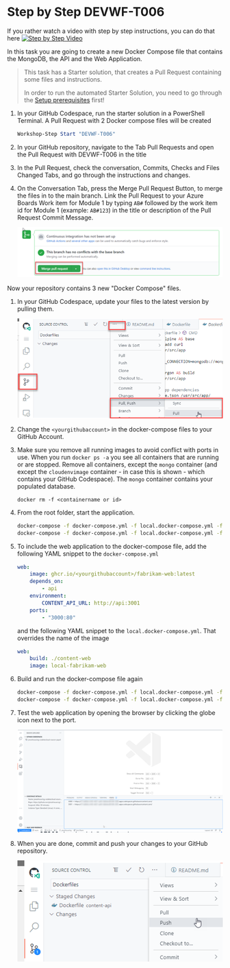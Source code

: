 # Step by Step DEVWF-T006

If you rather watch a video with step by step instructions, you can do that here
[![Step by Step Video](https://img.youtube.com/vi/ADth4SspHxE/0.jpg)](https://www.youtube.com/watch?v=ADth4SspHxE)

In this task you are going to create a new Docker Compose file that contains the MongoDB, the API and the Web Application.

>This task has a Starter solution, that creates a Pull Request containing some files and instructions. 
>
> In order to run the automated Starter Solution, you need to go through the [Setup prerequisites](/Challenges/Prerequisites/Readme.md) first!

1. In your GitHub Codespace, run the starter solution in a PowerShell Terminal. A Pull Request with 2 Docker compose files will be created

    ```powershell
    Workshop-Step Start "DEVWF-T006"
    ```

1. In your GitHub repository, navigate to the Tab Pull Requests and open the Pull Request with DEVWF-T006 in the title

1. In the Pull Request, check the conversation, Commits, Checks and Files Changed Tabs, and go through the instructions and changes.

1. On the Conversation Tab, press the Merge Pull Request Button, to merge the files in to the main branch. Link the Pull Request to your Azure Boards Work item for Module 1 by typing `AB#` followed by the work item id for Module 1 (example: `AB#123`) in the title or description of the Pull Request Commit Message. 

    ![Shows the button for merging a Pull Request in GitHub](/Assets/mergePullRequest.png)

Now your repository contains 3 new "Docker Compose" files.

1. In your GitHub Codespace, update your files to the latest version by pulling them.

    ![](/Assets/2020-10-05-12-10-11.png)

1. Change the `<yourgithubaccount>` in the docker-compose files to your GitHub Account.

1. Make sure you remove all running images to avoid conflict with ports in use. When you run `docker ps -a` you see all containers that are running or are stopped. Remove all containers, except the `mongo` container (and except the `cloudenvimage` container - in case this is shown - which contains your GitHub Codespace). The `mongo` container contains your populated database.

      ```
      docker rm -f <containername or id>
      ```
1. From the root folder, start the application.

    ```bash
    docker-compose -f docker-compose.yml -f local.docker-compose.yml -f docker-compose.init.yml build
    docker-compose -f docker-compose.yml -f local.docker-compose.yml -f docker-compose.init.yml up
    ```

1. To include the web application to the docker-compose file, add the following YAML snippet to the `docker-compose.yml`

    ```YAML
    web:
        image: ghcr.io/<yourgithubaccount>/fabrikam-web:latest
        depends_on:
            - api
        environment:
            CONTENT_API_URL: http://api:3001
        ports:
            - "3000:80"       
    ```

   and the following YAML snippet to the `local.docker-compose.yml`. That overrides the name of the image

    ```YAML
    web:
        build: ./content-web
        image: local-fabrikam-web
    ```

1. Build and run the docker-compose file again 

    ```bash
    docker-compose -f docker-compose.yml -f local.docker-compose.yml -f docker-compose.init.yml build
    docker-compose -f docker-compose.yml -f local.docker-compose.yml -f docker-compose.init.yml up
    ```

1. Test the web application by opening the browser by clicking the globe icon next to the port. 

    ![](/Assets/OpenBrowser.png)

1. When you are done, commit and push your changes to your GitHub repository.

    ![](/Assets/commitandpush.png)
